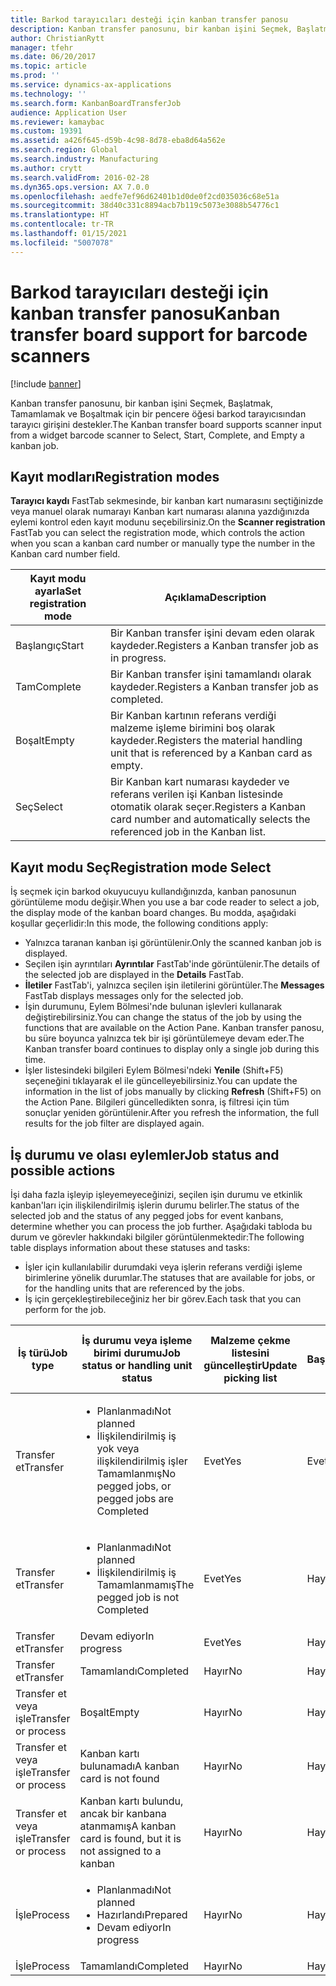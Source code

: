 ```yaml
---
title: Barkod tarayıcıları desteği için kanban transfer panosu
description: Kanban transfer panosunu, bir kanban işini Seçmek, Başlatmak, Tamamlamak ve Boşaltmak için bir pencere öğesi barkod tarayıcısından tarayıcı girişini destekler.
author: ChristianRytt
manager: tfehr
ms.date: 06/20/2017
ms.topic: article
ms.prod: ''
ms.service: dynamics-ax-applications
ms.technology: ''
ms.search.form: KanbanBoardTransferJob
audience: Application User
ms.reviewer: kamaybac
ms.custom: 19391
ms.assetid: a426f645-d59b-4c98-8d78-eba8d64a562e
ms.search.region: Global
ms.search.industry: Manufacturing
ms.author: crytt
ms.search.validFrom: 2016-02-28
ms.dyn365.ops.version: AX 7.0.0
ms.openlocfilehash: aedfe7ef96d62401b1d0de0f2cd035036c68e51a
ms.sourcegitcommit: 38d40c331c8894acb7b119c5073e3088b54776c1
ms.translationtype: HT
ms.contentlocale: tr-TR
ms.lasthandoff: 01/15/2021
ms.locfileid: "5007078"
---
```

# <a name="kanban-transfer-board-support-for-barcode-scanners"></a><span data-ttu-id="fdbda-103">Barkod tarayıcıları desteği için kanban transfer panosu</span><span class="sxs-lookup"><span data-stu-id="fdbda-103">Kanban transfer board support for barcode scanners</span></span>

[!include [banner](../includes/banner.md)]

<span data-ttu-id="fdbda-104">Kanban transfer panosunu, bir kanban işini Seçmek, Başlatmak, Tamamlamak ve Boşaltmak için bir pencere öğesi barkod tarayıcısından tarayıcı girişini destekler.</span><span class="sxs-lookup"><span data-stu-id="fdbda-104">The Kanban transfer board supports scanner input from a widget barcode scanner to Select, Start, Complete, and Empty a kanban job.</span></span>

<a name="registration-modes"></a><span data-ttu-id="fdbda-105">Kayıt modları</span><span class="sxs-lookup"><span data-stu-id="fdbda-105">Registration modes</span></span>
------------------

<span data-ttu-id="fdbda-106">**Tarayıcı kaydı** FastTab sekmesinde, bir kanban kart numarasını seçtiğinizde veya manuel olarak numarayı Kanban kart numarası alanına yazdığınızda eylemi kontrol eden kayıt modunu seçebilirsiniz.</span><span class="sxs-lookup"><span data-stu-id="fdbda-106">On the **Scanner registration** FastTab you can select the registration mode, which controls the action when you scan a kanban card number or manually type the number in the Kanban card number field.</span></span>

| <span data-ttu-id="fdbda-107">Kayıt modu ayarla</span><span class="sxs-lookup"><span data-stu-id="fdbda-107">Set registration mode</span></span> | <span data-ttu-id="fdbda-108">Açıklama</span><span class="sxs-lookup"><span data-stu-id="fdbda-108">Description</span></span>                                                                                     |
|-----------------------|-------------------------------------------------------------------------------------------------|
| <span data-ttu-id="fdbda-109">Başlangıç</span><span class="sxs-lookup"><span data-stu-id="fdbda-109">Start</span></span>                 | <span data-ttu-id="fdbda-110">Bir Kanban transfer işini devam eden olarak kaydeder.</span><span class="sxs-lookup"><span data-stu-id="fdbda-110">Registers a Kanban transfer job as in progress.</span></span>                                                 |
| <span data-ttu-id="fdbda-111">Tam</span><span class="sxs-lookup"><span data-stu-id="fdbda-111">Complete</span></span>              | <span data-ttu-id="fdbda-112">Bir Kanban transfer işini tamamlandı olarak kaydeder.</span><span class="sxs-lookup"><span data-stu-id="fdbda-112">Registers a Kanban transfer job as completed.</span></span>                                                   |
| <span data-ttu-id="fdbda-113">Boşalt</span><span class="sxs-lookup"><span data-stu-id="fdbda-113">Empty</span></span>                 | <span data-ttu-id="fdbda-114">Bir Kanban kartının referans verdiği malzeme işleme birimini boş olarak kaydeder.</span><span class="sxs-lookup"><span data-stu-id="fdbda-114">Registers the material handling unit that is referenced by a Kanban card as empty.</span></span>              |
| <span data-ttu-id="fdbda-115">Seç</span><span class="sxs-lookup"><span data-stu-id="fdbda-115">Select</span></span>                | <span data-ttu-id="fdbda-116">Bir Kanban kart numarası kaydeder ve referans verilen işi Kanban listesinde otomatik olarak seçer.</span><span class="sxs-lookup"><span data-stu-id="fdbda-116">Registers a Kanban card number and automatically selects the referenced job in the Kanban list.</span></span> |

 
<a name="registration-mode-select"></a><span data-ttu-id="fdbda-117">Kayıt modu Seç</span><span class="sxs-lookup"><span data-stu-id="fdbda-117">Registration mode Select</span></span>
------------------------

<span data-ttu-id="fdbda-118">İş seçmek için barkod okuyucuyu kullandığınızda, kanban panosunun görüntüleme modu değişir.</span><span class="sxs-lookup"><span data-stu-id="fdbda-118">When you use a bar code reader to select a job, the display mode of the kanban board changes.</span></span> <span data-ttu-id="fdbda-119">Bu modda, aşağıdaki koşullar geçerlidir:</span><span class="sxs-lookup"><span data-stu-id="fdbda-119">In this mode, the following conditions apply:</span></span>

-   <span data-ttu-id="fdbda-120">Yalnızca taranan kanban işi görüntülenir.</span><span class="sxs-lookup"><span data-stu-id="fdbda-120">Only the scanned kanban job is displayed.</span></span>
-   <span data-ttu-id="fdbda-121">Seçilen işin ayrıntıları **Ayrıntılar** FastTab'inde görüntülenir.</span><span class="sxs-lookup"><span data-stu-id="fdbda-121">The details of the selected job are displayed in the **Details** FastTab.</span></span>
-   <span data-ttu-id="fdbda-122">**İletiler** FastTab'i, yalnızca seçilen işin iletilerini görüntüler.</span><span class="sxs-lookup"><span data-stu-id="fdbda-122">The **Messages** FastTab displays messages only for the selected job.</span></span>
-   <span data-ttu-id="fdbda-123">İşin durumunu, Eylem Bölmesi'nde bulunan işlevleri kullanarak değiştirebilirsiniz.</span><span class="sxs-lookup"><span data-stu-id="fdbda-123">You can change the status of the job by using the functions that are available on the Action Pane.</span></span> <span data-ttu-id="fdbda-124">Kanban transfer panosu, bu süre boyunca yalnızca tek bir işi görüntülemeye devam eder.</span><span class="sxs-lookup"><span data-stu-id="fdbda-124">The Kanban transfer board continues to display only a single job during this time.</span></span>
-   <span data-ttu-id="fdbda-125">İşler listesindeki bilgileri Eylem Bölmesi'ndeki **Yenile** (Shift+F5) seçeneğini tıklayarak el ile güncelleyebilirsiniz.</span><span class="sxs-lookup"><span data-stu-id="fdbda-125">You can update the information in the list of jobs manually by clicking **Refresh** (Shift+F5) on the Action Pane.</span></span> <span data-ttu-id="fdbda-126">Bilgileri güncelledikten sonra, iş filtresi için tüm sonuçlar yeniden görüntülenir.</span><span class="sxs-lookup"><span data-stu-id="fdbda-126">After you refresh the information, the full results for the job filter are displayed again.</span></span>

## <a name="job-status-and-possible-actions"></a><span data-ttu-id="fdbda-127">İş durumu ve olası eylemler</span><span class="sxs-lookup"><span data-stu-id="fdbda-127">Job status and possible actions</span></span>
<span data-ttu-id="fdbda-128">İşi daha fazla işleyip işleyemeyeceğinizi, seçilen işin durumu ve etkinlik kanban'ları için ilişkilendirilmiş işlerin durumu belirler.</span><span class="sxs-lookup"><span data-stu-id="fdbda-128">The status of the selected job and the status of any pegged jobs for event kanbans, determine whether you can process the job further.</span></span> <span data-ttu-id="fdbda-129">Aşağıdaki tabloda bu durum ve görevler hakkındaki bilgiler görüntülenmektedir:</span><span class="sxs-lookup"><span data-stu-id="fdbda-129">The following table displays information about these statuses and tasks:</span></span>
-   <span data-ttu-id="fdbda-130">İşler için kullanılabilir durumdaki veya işlerin referans verdiği işleme birimlerine yönelik durumlar.</span><span class="sxs-lookup"><span data-stu-id="fdbda-130">The statuses that are available for jobs, or for the handling units that are referenced by the jobs.</span></span>
-   <span data-ttu-id="fdbda-131">İş için gerçekleştirebileceğiniz her bir görev.</span><span class="sxs-lookup"><span data-stu-id="fdbda-131">Each task that you can perform for the job.</span></span>

<table>
<colgroup>
<col width="12%" />
<col width="12%" />
<col width="12%" />
<col width="12%" />
<col width="12%" />
<col width="12%" />
<col width="12%" />
<col width="12%" />
</colgroup>
<thead>
<tr class="header">
<th><span data-ttu-id="fdbda-132">İş türü</span><span class="sxs-lookup"><span data-stu-id="fdbda-132">Job type</span></span></th>
<th><span data-ttu-id="fdbda-133">İş durumu veya işleme birimi durumu</span><span class="sxs-lookup"><span data-stu-id="fdbda-133">Job status or handling unit status</span></span></th>
<th><span data-ttu-id="fdbda-134">Malzeme çekme listesini güncelleştir</span><span class="sxs-lookup"><span data-stu-id="fdbda-134">Update picking list</span></span></th>
<th><span data-ttu-id="fdbda-135">Başlangıç</span><span class="sxs-lookup"><span data-stu-id="fdbda-135">Start</span></span></th>
<th><span data-ttu-id="fdbda-136">Kaydı güncelleştir</span><span class="sxs-lookup"><span data-stu-id="fdbda-136">Update registration</span></span></th>
<th><span data-ttu-id="fdbda-137">Tam</span><span class="sxs-lookup"><span data-stu-id="fdbda-137">Complete</span></span></th>
<th><span data-ttu-id="fdbda-138">Boşalt</span><span class="sxs-lookup"><span data-stu-id="fdbda-138">Empty</span></span></th>
<th><span data-ttu-id="fdbda-139">Olay kanbanları oluştur</span><span class="sxs-lookup"><span data-stu-id="fdbda-139">Create event kanbans</span></span></th>
</tr>
</thead>
<tbody>
<tr class="odd">
<td><span data-ttu-id="fdbda-140">Transfer et</span><span class="sxs-lookup"><span data-stu-id="fdbda-140">Transfer</span></span></td>
<td><ul>
<li><span data-ttu-id="fdbda-141">Planlanmadı</span><span class="sxs-lookup"><span data-stu-id="fdbda-141">Not planned</span></span></li>
<li><span data-ttu-id="fdbda-142">İlişkilendirilmiş iş yok veya ilişkilendirilmiş işler Tamamlanmış</span><span class="sxs-lookup"><span data-stu-id="fdbda-142">No pegged jobs, or pegged jobs are Completed</span></span></li>
</ul></td>
<td><span data-ttu-id="fdbda-143">Evet</span><span class="sxs-lookup"><span data-stu-id="fdbda-143">Yes</span></span></td>
<td><span data-ttu-id="fdbda-144">Evet</span><span class="sxs-lookup"><span data-stu-id="fdbda-144">Yes</span></span></td>
<td><span data-ttu-id="fdbda-145">Evet</span><span class="sxs-lookup"><span data-stu-id="fdbda-145">Yes</span></span></td>
<td><span data-ttu-id="fdbda-146">Evet</span><span class="sxs-lookup"><span data-stu-id="fdbda-146">Yes</span></span></td>
<td><span data-ttu-id="fdbda-147">Hayır</span><span class="sxs-lookup"><span data-stu-id="fdbda-147">No</span></span></td>
<td><span data-ttu-id="fdbda-148">Evet</span><span class="sxs-lookup"><span data-stu-id="fdbda-148">Yes</span></span></td>
</tr>
<tr class="even">
<td><span data-ttu-id="fdbda-149">Transfer et</span><span class="sxs-lookup"><span data-stu-id="fdbda-149">Transfer</span></span></td>
<td><ul>
<li><span data-ttu-id="fdbda-150">Planlanmadı</span><span class="sxs-lookup"><span data-stu-id="fdbda-150">Not planned</span></span></li>
<li><span data-ttu-id="fdbda-151">İlişkilendirilmiş iş Tamamlanmamış</span><span class="sxs-lookup"><span data-stu-id="fdbda-151">The pegged job is not Completed</span></span></li>
</ul></td>
<td><span data-ttu-id="fdbda-152">Evet</span><span class="sxs-lookup"><span data-stu-id="fdbda-152">Yes</span></span></td>
<td><span data-ttu-id="fdbda-153">Hayır</span><span class="sxs-lookup"><span data-stu-id="fdbda-153">No</span></span></td>
<td><span data-ttu-id="fdbda-154">Evet</span><span class="sxs-lookup"><span data-stu-id="fdbda-154">Yes</span></span></td>
<td><span data-ttu-id="fdbda-155">Hayır</span><span class="sxs-lookup"><span data-stu-id="fdbda-155">No</span></span></td>
<td><span data-ttu-id="fdbda-156">Hayır</span><span class="sxs-lookup"><span data-stu-id="fdbda-156">No</span></span></td>
<td><span data-ttu-id="fdbda-157">Hayır</span><span class="sxs-lookup"><span data-stu-id="fdbda-157">No</span></span></td>
</tr>
<tr class="odd">
<td><span data-ttu-id="fdbda-158">Transfer et</span><span class="sxs-lookup"><span data-stu-id="fdbda-158">Transfer</span></span></td>
<td><span data-ttu-id="fdbda-159">Devam ediyor</span><span class="sxs-lookup"><span data-stu-id="fdbda-159">In progress</span></span></td>
<td><span data-ttu-id="fdbda-160">Evet</span><span class="sxs-lookup"><span data-stu-id="fdbda-160">Yes</span></span></td>
<td><span data-ttu-id="fdbda-161">Hayır</span><span class="sxs-lookup"><span data-stu-id="fdbda-161">No</span></span></td>
<td><span data-ttu-id="fdbda-162">Evet</span><span class="sxs-lookup"><span data-stu-id="fdbda-162">Yes</span></span></td>
<td><span data-ttu-id="fdbda-163">Evet</span><span class="sxs-lookup"><span data-stu-id="fdbda-163">Yes</span></span></td>
<td><span data-ttu-id="fdbda-164">Hayır</span><span class="sxs-lookup"><span data-stu-id="fdbda-164">No</span></span></td>
<td><span data-ttu-id="fdbda-165">Hayır</span><span class="sxs-lookup"><span data-stu-id="fdbda-165">No</span></span></td>
</tr>
<tr class="even">
<td><span data-ttu-id="fdbda-166">Transfer et</span><span class="sxs-lookup"><span data-stu-id="fdbda-166">Transfer</span></span></td>
<td><span data-ttu-id="fdbda-167">Tamamlandı</span><span class="sxs-lookup"><span data-stu-id="fdbda-167">Completed</span></span></td>
<td><span data-ttu-id="fdbda-168">Hayır</span><span class="sxs-lookup"><span data-stu-id="fdbda-168">No</span></span></td>
<td><span data-ttu-id="fdbda-169">Hayır</span><span class="sxs-lookup"><span data-stu-id="fdbda-169">No</span></span></td>
<td><span data-ttu-id="fdbda-170">Hayır</span><span class="sxs-lookup"><span data-stu-id="fdbda-170">No</span></span></td>
<td><span data-ttu-id="fdbda-171">Hayır</span><span class="sxs-lookup"><span data-stu-id="fdbda-171">No</span></span></td>
<td><span data-ttu-id="fdbda-172">Evet</span><span class="sxs-lookup"><span data-stu-id="fdbda-172">Yes</span></span></td>
<td><span data-ttu-id="fdbda-173">Hayır</span><span class="sxs-lookup"><span data-stu-id="fdbda-173">No</span></span></td>
</tr>
<tr class="odd">
<td><span data-ttu-id="fdbda-174">Transfer et veya işle</span><span class="sxs-lookup"><span data-stu-id="fdbda-174">Transfer or process</span></span></td>
<td><span data-ttu-id="fdbda-175">Boşalt</span><span class="sxs-lookup"><span data-stu-id="fdbda-175">Empty</span></span></td>
<td><span data-ttu-id="fdbda-176">Hayır</span><span class="sxs-lookup"><span data-stu-id="fdbda-176">No</span></span></td>
<td><span data-ttu-id="fdbda-177">Hayır</span><span class="sxs-lookup"><span data-stu-id="fdbda-177">No</span></span></td>
<td><span data-ttu-id="fdbda-178">Hayır</span><span class="sxs-lookup"><span data-stu-id="fdbda-178">No</span></span></td>
<td><span data-ttu-id="fdbda-179">Hayır</span><span class="sxs-lookup"><span data-stu-id="fdbda-179">No</span></span></td>
<td><span data-ttu-id="fdbda-180">Hayır</span><span class="sxs-lookup"><span data-stu-id="fdbda-180">No</span></span></td>
<td><span data-ttu-id="fdbda-181">Hayır</span><span class="sxs-lookup"><span data-stu-id="fdbda-181">No</span></span></td>
</tr>
<tr class="even">
<td><span data-ttu-id="fdbda-182">Transfer et veya işle</span><span class="sxs-lookup"><span data-stu-id="fdbda-182">Transfer or process</span></span></td>
<td><span data-ttu-id="fdbda-183">Kanban kartı bulunamadı</span><span class="sxs-lookup"><span data-stu-id="fdbda-183">A kanban card is not found</span></span></td>
<td><span data-ttu-id="fdbda-184">Hayır</span><span class="sxs-lookup"><span data-stu-id="fdbda-184">No</span></span></td>
<td><span data-ttu-id="fdbda-185">Hayır</span><span class="sxs-lookup"><span data-stu-id="fdbda-185">No</span></span></td>
<td><span data-ttu-id="fdbda-186">Hayır</span><span class="sxs-lookup"><span data-stu-id="fdbda-186">No</span></span></td>
<td><span data-ttu-id="fdbda-187">Hayır</span><span class="sxs-lookup"><span data-stu-id="fdbda-187">No</span></span></td>
<td><span data-ttu-id="fdbda-188">Hayır</span><span class="sxs-lookup"><span data-stu-id="fdbda-188">No</span></span></td>
<td><span data-ttu-id="fdbda-189">Hayır</span><span class="sxs-lookup"><span data-stu-id="fdbda-189">No</span></span></td>
</tr>
<tr class="odd">
<td><span data-ttu-id="fdbda-190">Transfer et veya işle</span><span class="sxs-lookup"><span data-stu-id="fdbda-190">Transfer or process</span></span></td>
<td><span data-ttu-id="fdbda-191">Kanban kartı bulundu, ancak bir kanbana atanmamış</span><span class="sxs-lookup"><span data-stu-id="fdbda-191">A kanban card is found, but it is not assigned to a kanban</span></span></td>
<td><span data-ttu-id="fdbda-192">Hayır</span><span class="sxs-lookup"><span data-stu-id="fdbda-192">No</span></span></td>
<td><span data-ttu-id="fdbda-193">Hayır</span><span class="sxs-lookup"><span data-stu-id="fdbda-193">No</span></span></td>
<td><span data-ttu-id="fdbda-194">Hayır</span><span class="sxs-lookup"><span data-stu-id="fdbda-194">No</span></span></td>
<td><span data-ttu-id="fdbda-195">Hayır</span><span class="sxs-lookup"><span data-stu-id="fdbda-195">No</span></span></td>
<td><span data-ttu-id="fdbda-196">Hayır</span><span class="sxs-lookup"><span data-stu-id="fdbda-196">No</span></span></td>
<td><span data-ttu-id="fdbda-197">Hayır</span><span class="sxs-lookup"><span data-stu-id="fdbda-197">No</span></span></td>
</tr>
<tr class="even">
<td><span data-ttu-id="fdbda-198">İşle</span><span class="sxs-lookup"><span data-stu-id="fdbda-198">Process</span></span></td>
<td><ul>
<li><span data-ttu-id="fdbda-199">Planlanmadı</span><span class="sxs-lookup"><span data-stu-id="fdbda-199">Not planned</span></span></li>
<li><span data-ttu-id="fdbda-200">Hazırlandı</span><span class="sxs-lookup"><span data-stu-id="fdbda-200">Prepared</span></span></li>
<li><span data-ttu-id="fdbda-201">Devam ediyor</span><span class="sxs-lookup"><span data-stu-id="fdbda-201">In progress</span></span></li>
</ul></td>
<td><span data-ttu-id="fdbda-202">Hayır</span><span class="sxs-lookup"><span data-stu-id="fdbda-202">No</span></span></td>
<td><span data-ttu-id="fdbda-203">Hayır</span><span class="sxs-lookup"><span data-stu-id="fdbda-203">No</span></span></td>
<td><span data-ttu-id="fdbda-204">Hayır</span><span class="sxs-lookup"><span data-stu-id="fdbda-204">No</span></span></td>
<td><span data-ttu-id="fdbda-205">Hayır</span><span class="sxs-lookup"><span data-stu-id="fdbda-205">No</span></span></td>
<td><span data-ttu-id="fdbda-206">Hayır</span><span class="sxs-lookup"><span data-stu-id="fdbda-206">No</span></span></td>
<td><span data-ttu-id="fdbda-207">Hayır</span><span class="sxs-lookup"><span data-stu-id="fdbda-207">No</span></span></td>
</tr>
<tr class="odd">
<td><span data-ttu-id="fdbda-208">İşle</span><span class="sxs-lookup"><span data-stu-id="fdbda-208">Process</span></span></td>
<td><span data-ttu-id="fdbda-209">Tamamlandı</span><span class="sxs-lookup"><span data-stu-id="fdbda-209">Completed</span></span></td>
<td><span data-ttu-id="fdbda-210">Hayır</span><span class="sxs-lookup"><span data-stu-id="fdbda-210">No</span></span></td>
<td><span data-ttu-id="fdbda-211">Hayır</span><span class="sxs-lookup"><span data-stu-id="fdbda-211">No</span></span></td>
<td><span data-ttu-id="fdbda-212">Hayır</span><span class="sxs-lookup"><span data-stu-id="fdbda-212">No</span></span></td>
<td><span data-ttu-id="fdbda-213">Hayır</span><span class="sxs-lookup"><span data-stu-id="fdbda-213">No</span></span></td>
<td><span data-ttu-id="fdbda-214">Hayır</span><span class="sxs-lookup"><span data-stu-id="fdbda-214">No</span></span></td>
<td><span data-ttu-id="fdbda-215">Hayır</span><span class="sxs-lookup"><span data-stu-id="fdbda-215">No</span></span></td>
</tr>
</tbody>
</table>





